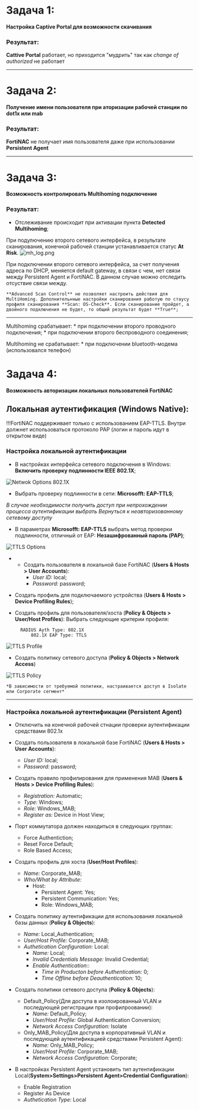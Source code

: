 # **Задача 1**:
**Настройка Captive Portal для возможности скачивания**

### Результат:

**Cattive Portal** работает, но приходится "мудрить" так как *change of authorized* не работает

***

# **Задача 2**: 

**Получение имени пользователя при аторизации рабочей станции по dot1x или mab**

### Результат:
    
**FortiNAC** не получает имя пользователя даже при использовании **Persistent Agent**

***

# **Задача 3**:

**Возможность контролировать Multihoming подключение**

### Результат:

* Отслеживание происходит при активации пункта **Detected Multihoming**;

При подулючению второго сетевого интерфейса, в результате сканирования, конечной рабочей станции устанавливается статус **At Risk**.
![mh_log.png](/FortiNAC/img/mh_log.png)

При подключении второго сетевого интерфейса, за счет получения адреса по DHCP, меняется default gateway, в связи с чем, нет связи между Persistent Agent и FortiNAC.
В данном случае можно отследить отсуствие связи между.



    **Advanced Scan Control** не позволяет настроить действия для MultiHoming. Дополнительнные настройки сканирования работую по стаусу профиля сканирования **Scan: OS-Check**. Если сканирование пройдет, а двойного подключения не будет, то общий результат будет **True**;

***

Multihoming срабатывает:
    * при подключении второго проводного подключения;
    * при подключении второго беспроводного соединения;

Multihoming не срабатывает:
    * при подключении bluetooth-модема (использовался телефон)


# **Задача 4**:

**Возможность авторизации локальных пользователей FortiNAC**

## Локальная аутентификация (Windows Native):
!!!FortiNAC поддерживает только с использованием EAP-TTLS. Внутри должнет использоваться протоколо PAP (логин и пароль идут в открытом виде)

### Настройка локальной аутентификации

* В настройках интерфейса сетевого подключения в Windows: **Включить проверку подлинности IEEE 802.1X**;

![Netwok Options 802.1X](/FortiNAC/img/network_options.png)

* Выбрать проверку подлинности в сети: **Microsofft: EAP-TTLS**;
  
*В случае необходимости получить доступ при непрохождении процесса аутентификации выбрать Вернуться к неавторизованному сетевому доступу*

* В параметрах **Microsofft: EAP-TTLS** выбрать метод проверки подлинности, отличный от EAP: **Незашифрованный пароль (PAP)**;

![TTLS Options](/FortiNAC/img/ttls_options.png)

* * Создать пользователя в локальной базе FortiNAC (**Users & Hosts > User Accounts**):
    * *User ID:* local;
    * *Password:* password;

* Создать профиль для подключаемого устройства (**Users & Hosts > Device Profiling Rules**);

* Создать профиль для пользователя/хоста (**Policy & Objects > User/Host Profiles**):
    Выбрать следующие критерии профиля:
        
        RADIUS Ayth Type: 802.1X
            802.1X EAP Type: TTLS

![TTLS Profile](/FortiNAC/img/ttls_profile.png)

* Создать политику сетевого доступа (**Policy & Objects > Network Access**)

![TTLS Policy](/FortiNAC/img/ttls_policy.png)

    *В зависимости от требуемой политики, настраивается доступ в Isolate или Corporate сегмент*



***
### Настройка локальной аутентификации (Persistent Agent)

* Отключить на конечной рабочей стнации проверки аутентификации средствами 802.1x
* Создать пользователя в локальной базе FortiNAC (**Users & Hosts > User Accounts**):
    * *User ID:* local;
    * *Password:* password;

* Создать правило профилирования для применения MAB (**Users & Hosts > Device Profiling Rules**):
    * *Registration:* Automatic;
    * *Type:* Windows;
    * *Role:* Windows_MAB;
    * *Register as:* Device in Host View;
* Порт коммутатора должен находиться в следующих группах:
    * Force Authentiction;
    * Reset Force Default;
    * Role Based Access;
* Создать профиль для хоста (**User/Host Profiles**):
    * *Name:* Corporate_MAB;
    * *Who/What by Attribute:*
        * Host:
            * Persistent Agent: Yes;
            * Persistent Communication: Yes;
            * Role: Windows_MAB;
* Создать политику аутентификации для использования локальной базы данных (**Policy & Objects**):
    * *Name:* Local_Authentication;
    * *User/Host Profile:* Corporate_MAB;
    * *Authetication Configuration:* Local:
        * *Name:* Local;
        * *Invalid Credentials Message:* Invalid Credential;
        * *Enable Authentication:*:
            * *Time in Producton before Authentication:* 0;
            * *Time Offline before Deauthentication:* 10;
        
* Создать политики сетевого доступа (**Policy & Objects**):
    * Default_Policy(Для доступа в изолоированный VLAN и последующей регистрации при профилроовании):
        * *Name:* Default_Policy;
        * *User/Host Profile:* Global Authentication Conversion;
        * *Network Access Configuration:* Isolate
    * Only_MAB_Policy(Для доступа в корпоративный VLAN и последующей аутентификацией средствами Persistent Agent):
        * *Name:* Only_MAB_Policy;
        * *User/Host Profile:* Corporate_MAB;
        * *Network Access Configuration:* Corporate;
* В настройках Persistent Agent установить тип аутентификации Local(**System>Settings>Persistent Agent>Credential Configuration**):
    * Enable Registration
    * Register As Device
    * *Authetication Type:* Local
